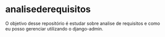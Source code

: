 # analisederequisitos
 O objetivo desse repositório é estudar sobre analise de requisitos e como eu posso gerenciar utilizando o django-admin.
